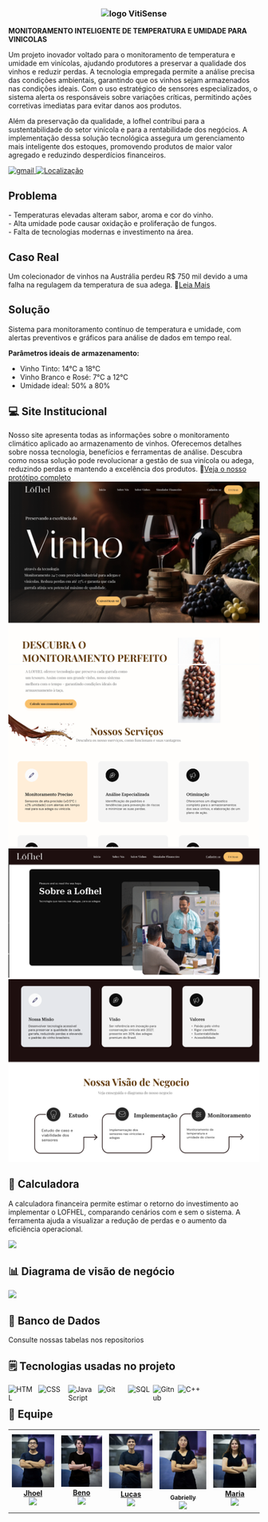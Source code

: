 <h3 align="center">
    <img src="public/assets/Sem%20título-5%20(3).png" alt="logo VitiSense" width="150">

</h3>

<b>MONITORAMENTO INTELIGENTE DE TEMPERATURA E UMIDADE PARA VINICOLAS </b>
<p>
Um projeto inovador voltado para o monitoramento de temperatura e umidade em vinícolas, ajudando produtores a preservar a qualidade dos vinhos e reduzir perdas. A tecnologia empregada permite a análise precisa das condições ambientais, garantindo que os vinhos sejam armazenados nas condições ideais. Com o uso estratégico de sensores especializados, o sistema alerta os responsáveis sobre variações críticas, permitindo ações corretivas imediatas para evitar danos aos produtos.

Além da preservação da qualidade, a lofhel contribui para a sustentabilidade do setor vinícola e para a rentabilidade dos negócios. A implementação dessa solução tecnológica assegura um gerenciamento mais inteligente dos estoques, promovendo produtos de maior valor agregado e reduzindo desperdícios financeiros.


<p align="left">
    <a href="mailto:VitiSense@gmail">
        <img 
            alt="gmail" 
            title="Link para enviar um email" 
            src="https://custom-icon-badges.demolab.com/badge/-Lofhel@gmail-red?style=for-the-badge&logo=mention&logoColor=white"
        />
    </a> 
     <a href="https://www.bing.com/maps?q=S%C3%A3o+Paulo&satid=id.sid%3Ac6cf2f6e-626c-4267-ae48-9e13ea74d2b9&FORM=KC2MAP&cp=-23.683231%7E-46.595678&lvl=10.7">
        <img 
           alt="Localização" 
            title="Localização São Paulo - BR" 
            src="https://custom-icon-badges.demolab.com/badge/S%C3%A3o%20Paulo-BR-green?style=for-the-badge&logo=location&logoColor=white"
        />
    </a>
</p>

## Problema 
<p>
- Temperaturas elevadas alteram sabor, aroma e cor do vinho. <br>
- Alta umidade pode causar oxidação e proliferação de fungos. <br>
- Falta de tecnologias modernas e investimento na área.
</p>

## Caso Real

Um colecionador de vinhos na Austrália perdeu R$ 750 mil devido a uma falha na regulagem da temperatura de sua adega. 🔗[Leia Mais](https://revistaadega.uol.com.br/artigo/empresa-que-fazia-manutencao-de-adega-e-processada_10409.html)


## Solução

<p>
Sistema para monitoramento contínuo de temperatura e umidade, com alertas preventivos e gráficos para análise de dados em tempo real.

<b>Parâmetros ideais de armazenamento:</b>
- Vinho Tinto: 14°C a 18°C
- Vinho Branco e Rosé: 7°C a 12°C
- Umidade ideal: 50% a 80%
</p>

## 💻 Site Institucional
Nosso site apresenta todas as informações sobre o monitoramento climático aplicado ao armazenamento de vinhos. Oferecemos detalhes sobre nossa tecnologia, benefícios e ferramentas de análise. Descubra como nossa solução pode revolucionar a gestão de sua vinícola ou adega, reduzindo perdas e mantendo a excelência dos produtos. 🔗[Veja o nosso protótipo completo](https://www.figma.com/design/pntvnv2NHZUNdnWBkgTeYH/Lofhel?node-id=0-1&t=MMDSh5qYm8k6MUkO-1)
<img src="public/assets/Captura%20de%20pantalla%202025-04-04%20001154.png"/>
<img src="public/assets/Captura%20de%20pantalla%202025-04-04%20001204.png"/>
<img src="public/assets/Captura%20de%20pantalla%202025-04-03%20185232.png"/>
<img src="public/assets/Captura%20de%20pantalla%202025-04-04%20001247.png"/>


## 🔢 Calculadora
<p>
A calculadora financeira permite estimar o retorno do investimento ao implementar o LOFHEL, comparando cenários com e sem o sistema. A ferramenta ajuda a visualizar a redução de perdas e o aumento da eficiência operacional.
</p>
<img src="https://i.imgur.com/3GEurih.png"/>

## 📊 Diagrama de visão de negócio

<img src="https://i.imgur.com/E02oRqm.png"/>


## 🧱 Banco de Dados
Consulte nossas tabelas nos repositorios
## 🗒️ Tecnologias usadas no projeto

<img 
    align="left" 
    alt="HTML"
    title="HTML" 
    width="50px" 
    style="padding-right: 10px;" 
    src="https://cdn.jsdelivr.net/gh/devicons/devicon@latest/icons/html5/html5-original.svg" 
/>
<img 
    align="left" 
    alt="CSS" 
    title="CSS"
    width="50px" 
    style="padding-right: 10px;" 
    src="https://cdn.jsdelivr.net/gh/devicons/devicon@latest/icons/css3/css3-original.svg" 
/>
<img 
    align="left" 
    alt="JavaScript" 
    title="JavaScript"
    width="50px" 
    style="padding-right: 10px;" 
    src="https://cdn.jsdelivr.net/gh/devicons/devicon@latest/icons/javascript/javascript-original.svg" 
/>
<img 
    align="left" 
    alt="Git" 
    title="Git"
    width="50px" 
    style="padding-right: 10px;" 
    src="https://cdn.jsdelivr.net/gh/devicons/devicon@latest/icons/git/git-original.svg" 
/>
<img
    align="left"
    alt="SQL"
    title="SQL"
    width="50px"
    style="padding-rigth: 10px;"
    src="https://cdn.jsdelivr.net/gh/devicons/devicon@latest/icons/azuresqldatabase/azuresqldatabase-original.svg"
/>
<img
    align="left"
    alt="Gitnub"
    title="Github"
    width="50px"
    style="padding-rigth: 10px;"
    src="https://www.svgrepo.com/show/439171/github.svg"
/>
<img
    align="C++"
    alt="C++"
    title="C++"
    width="50px"
    style="padding-rigth: 10px;"
    src="https://cdn.jsdelivr.net/gh/devicons/devicon@latest/icons/cplusplus/cplusplus-original.svg"
/><br>
## 👤 Equipe
<table>

<td  align="center"><a  href= "https://github.com/JhoelDiego2"><img src="public/assets/jhoel.jpg" border-radius="50%"; width="200px;"/><br/><b> Jhoel </b></a><br /><a  href="https://github.com/JhoelDiego2" ><img  src="https://www.svgrepo.com/show/439171/github.svg"  width="20"/></a>
</td>

<td  align="center"><a  href= "https://github.com/Beno-Goulart" ><img src="public/assets/beno.jpg"  border-radius="50%"; width="200px;"/><br/><b> Beno </b></a><br /><a  href="https://github.com/Beno-Goulart" ><img  src="https://www.svgrepo.com/show/439171/github.svg"  width="20"/></a>
</td>

<td  align="center"><a  href="https://github.com/lucasealves" ><img src="public/assets/lucas.jpg" border-radius="50%"; width="200px;"/><br/><b> Lucas </b></</a><br /><a  href="https://github.com/lucasealves" ><img  src="https://www.svgrepo.com/show/439171/github.svg"  width="20"/></a>
</td>
<td  align="center"><a  href="https://github.com/Gabby-M745" ><img src="public/assets/gaby.jpg" border-radius="50%"; width="200px;"/><br/><sub><b> Gabrielly </b></sub></</a><br /><a  href="https://github.com/Gabby-M745" ><img  src="https://www.svgrepo.com/show/439171/github.svg"  width="20"/></a>
</td>
<td  align="center"><a  href="https://github.com/Marialuizagoes31" ><img src="public/assets/maria%20luiza.jpg" border-radius="50%"; width="200px;"/><br/><b> Maria </b></</a><br /><a  href="https://github.com/Marialuizagoes31" ><img  src="https://www.svgrepo.com/show/439171/github.svg"  width="20"/></a>
</td>
